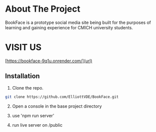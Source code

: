 # About The Project

BookFace is a prototype social media site being built for the purposes of learning and gaining experience for CMICH university students. 

# VISIT US 
[https://bookface-9q1u.onrender.com/](url)
## Installation

1. Clone the repo.
```sh
git clone https://github.com/ElliottVDE/BookFace.git
```

2. Open a console in the base project directory

3. use 'npm run server'

4. run live server on /public
